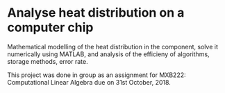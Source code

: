 # Analyse heat distribution on a computer chip
Mathematical modelling of the heat distribution in the component, solve it numerically using MATLAB, and analysis of the efficieny of algorithms, storage methods, error rate. 

This project was done in group as an assignment for MXB222: Computational Linear Algebra due on 31st October, 2018. 
